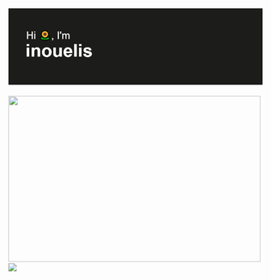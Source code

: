 [![MasterHead](https://github.com/inouelis/inouelis/blob/main/header.png)](https://github.com/inouelis)
---

<p float="left">
  <img src="https://spotify-recently-played-readme.vercel.app/api?user=c881mhcn9uyiufvboifs02lf0&unique=true" width="500" height="330"/>
  <img src= "https://github.com/inouelis/inouelis/blob/main/cat-sleep.gif" width="330">
</p>



<!--
**inouelis/inouelis** is a ✨ _special_ ✨ repository because its `README.md` (this file) appears on your GitHub profile.

Here are some ideas to get you started:

- 🔭 I’m currently working on ...
- 🌱 I’m currently learning ...
- 👯 I’m looking to collaborate on ...
- 🤔 I’m looking for help with ...
- 💬 Ask me about ...
- 📫 How to reach me: ...
- 😄 Pronouns: ...
- ⚡ Fun fact: ...
-->
